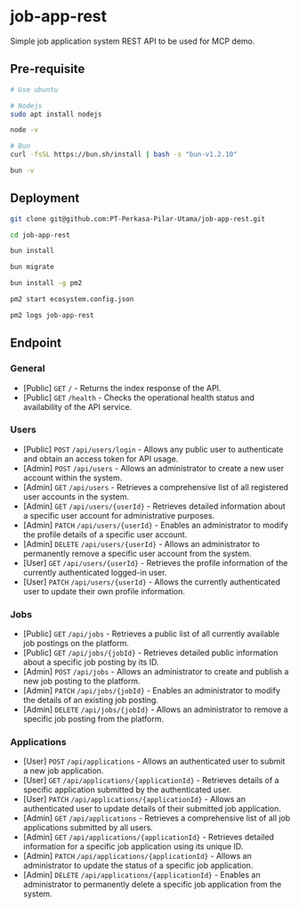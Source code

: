 # job-app-rest

Simple job application system REST API to be used for MCP demo.

## Pre-requisite

```bash
# Use ubuntu

# Nodejs
sudo apt install nodejs

node -v

# Bun
curl -fsSL https://bun.sh/install | bash -s "bun-v1.2.10"

bun -v
```

## Deployment

```bash
git clone git@github.com:PT-Perkasa-Pilar-Utama/job-app-rest.git

cd job-app-rest

bun install

bun migrate

bun install -g pm2

pm2 start ecosystem.config.json

pm2 logs job-app-rest
```

## Endpoint

### General

- [Public] `GET` `/` - Returns the index response of the API.
- [Public] `GET` `/health` - Checks the operational health status and availability of the API service.

### Users

- [Public] `POST` `/api/users/login` - Allows any public user to authenticate and obtain an access token for API usage.
- [Admin] `POST` `/api/users` - Allows an administrator to create a new user account within the system.
- [Admin] `GET` `/api/users` - Retrieves a comprehensive list of all registered user accounts in the system.
- [Admin] `GET` `/api/users/{userId}` - Retrieves detailed information about a specific user account for administrative purposes.
- [Admin] `PATCH` `/api/users/{userId}` - Enables an administrator to modify the profile details of a specific user account.
- [Admin] `DELETE` `/api/users/{userId}` - Allows an administrator to permanently remove a specific user account from the system.
- [User] `GET` `/api/users/{userId}` - Retrieves the profile information of the currently authenticated logged-in user.
- [User] `PATCH` `/api/users/{userId}` - Allows the currently authenticated user to update their own profile information.

### Jobs

- [Public] `GET` `/api/jobs` - Retrieves a public list of all currently available job postings on the platform.
- [Public] `GET` `/api/jobs/{jobId}` - Retrieves detailed public information about a specific job posting by its ID.
- [Admin] `POST` `/api/jobs` - Allows an administrator to create and publish a new job posting to the platform.
- [Admin] `PATCH` `/api/jobs/{jobId}` - Enables an administrator to modify the details of an existing job posting.
- [Admin] `DELETE` `/api/jobs/{jobId}` - Allows an administrator to remove a specific job posting from the platform.

### Applications

- [User] `POST` `/api/applications` - Allows an authenticated user to submit a new job application.
- [User] `GET` `/api/applications/{applicationId}` - Retrieves details of a specific application submitted by the authenticated user.
- [User] `PATCH` `/api/applications/{applicationId}` - Allows an authenticated user to update details of their submitted job application.
- [Admin] `GET` `/api/applications` - Retrieves a comprehensive list of all job applications submitted by all users.
- [Admin] `GET` `/api/applications/{applicationId}` - Retrieves detailed information for a specific job application using its unique ID.
- [Admin] `PATCH` `/api/applications/{applicationId}` - Allows an administrator to update the status of a specific job application.
- [Admin] `DELETE` `/api/applications/{applicationId}` - Enables an administrator to permanently delete a specific job application from the system.

